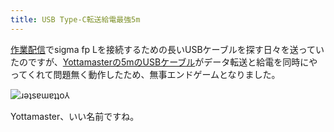 ```yaml
---
title: USB Type-C転送給電最強5m
---
```

[作業配信](https://www.youtube.com/c/r7kamura)でsigma fp Lを接続するための長いUSBケーブルを探す日々を送っていたのですが、[Yottamasterの5mのUSBケーブル](https://www.amazon.co.jp/dp/B09Y1BY75P)がデータ転送と給電を同時にやってくれて問題無く動作したため、無事エンドゲームとなりました。

![](https://lh5.googleusercontent.com/4KJ1B6l0wOhRsk5dy0L6Ya9yb9bSqKCGr5dmB7GcUOtuyanWyF5s6hoIbxb32k13ZABM_BwXJW08yjeXv8ckEo7GKkRYKCCpZ-e-qbgsExeeNRGu--uYod6o-GilymaSknU5uURQpyBP1BWtLW6L6crXTVS1ZVdTUSpeGInvWH00RDTSAAX6rKnTjQ "ɹǝʇsɐɯɐʇʇo⅄")

Yottamaster、いい名前ですね。
